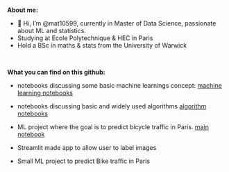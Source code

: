 **About me:** 
- 👋 Hi, I’m @mat10599, currently in Master of Data Science, passionate about ML and statistics.
- Studying at Ecole Polytechnique & HEC in Paris 
- Hold a BSc in maths & stats from the University of Warwick 
<br>

**What you can find on this github:**

- notebooks discussing some basic machine learnings concept:
    [machine learning notebooks](https://github.com/mat10599/machine-learning-notebooks)
  
- notebooks discussing basic and widely used algorithms 
    [algorithm notebooks](https://github.com/mat10599/algorithm)
    
- ML project where the goal is to predict bicycle traffic in Paris. [main notebook](https://github.com/mat10599/bike_counters/blob/main/final_notebook.ipynb)

- Streamlit made app to allow user to label images

- Small ML project to predict Bike traffic in Paris 
  
